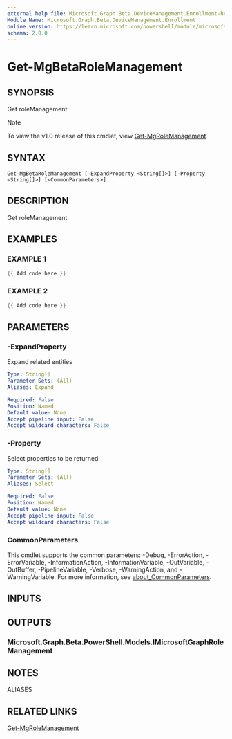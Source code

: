 ```yaml
---
external help file: Microsoft.Graph.Beta.DeviceManagement.Enrollment-help.xml
Module Name: Microsoft.Graph.Beta.DeviceManagement.Enrollment
online version: https://learn.microsoft.com/powershell/module/microsoft.graph.beta.devicemanagement.enrollment/get-mgbetarolemanagement
schema: 2.0.0
---
```


# Get-MgBetaRoleManagement

## SYNOPSIS
Get roleManagement

> [!NOTE]
> To view the v1.0 release of this cmdlet, view [Get-MgRoleManagement](/powershell/module/Microsoft.Graph.DeviceManagement.Enrollment/Get-MgRoleManagement?view=graph-powershell-1.0)

## SYNTAX

```
Get-MgBetaRoleManagement [-ExpandProperty <String[]>] [-Property <String[]>] [<CommonParameters>]
```

## DESCRIPTION
Get roleManagement

## EXAMPLES

### EXAMPLE 1
```powershell
{{ Add code here }}
```

### EXAMPLE 2
```powershell
{{ Add code here }}
```

## PARAMETERS

### -ExpandProperty
Expand related entities

```yaml
Type: String[]
Parameter Sets: (All)
Aliases: Expand

Required: False
Position: Named
Default value: None
Accept pipeline input: False
Accept wildcard characters: False
```

### -Property
Select properties to be returned

```yaml
Type: String[]
Parameter Sets: (All)
Aliases: Select

Required: False
Position: Named
Default value: None
Accept pipeline input: False
Accept wildcard characters: False
```

### CommonParameters
This cmdlet supports the common parameters: -Debug, -ErrorAction, -ErrorVariable, -InformationAction, -InformationVariable, -OutVariable, -OutBuffer, -PipelineVariable, -Verbose, -WarningAction, and -WarningVariable. For more information, see [about_CommonParameters](http://go.microsoft.com/fwlink/?LinkID=113216).

## INPUTS

## OUTPUTS

### Microsoft.Graph.Beta.PowerShell.Models.IMicrosoftGraphRoleManagement
## NOTES

ALIASES

## RELATED LINKS
[Get-MgRoleManagement](/powershell/module/Microsoft.Graph.DeviceManagement.Enrollment/Get-MgRoleManagement?view=graph-powershell-1.0)
